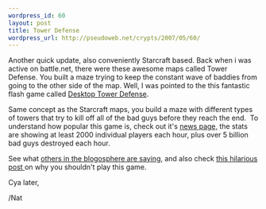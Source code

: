 ```yaml
--- 
wordpress_id: 60
layout: post
title: Tower Defense
wordpress_url: http://pseudoweb.net/crypts/2007/05/60/
---
```

Another quick update, also conveniently Starcraft based. Back when i was active on battle.net, there were these awesome maps called Tower Defense. You built a maze trying to keep the constant wave of baddies from going to the other side of the map. Well, I was pointed to the this fantastic flash game called <a href="http://www.handdrawngames.com/DesktopTD/" title="DTD">Desktop Tower Defense</a>.

Same concept as the Starcraft maps, you build a maze with different types of towers that try to kill off all of the bad guys before they reach the end.  To understand how popular this game is, check out it's <a href="http://www.handdrawngames.com/DesktopTD/News.asp">news page,</a> the stats are showing at least 2000 individual players each hour, plus over 5 billion bad guys destroyed each hour.

See what <a href="http://technorati.com/tag/Desktop+Tower+Defense" title="Technorati DTD">others in the blogosphere are saying</a>, and also check <a href="http://jeremy.zawodny.com/blog/archives/008758.html">this hilarious post </a>on why you shouldn't play this game.

Cya later,

/Nat
